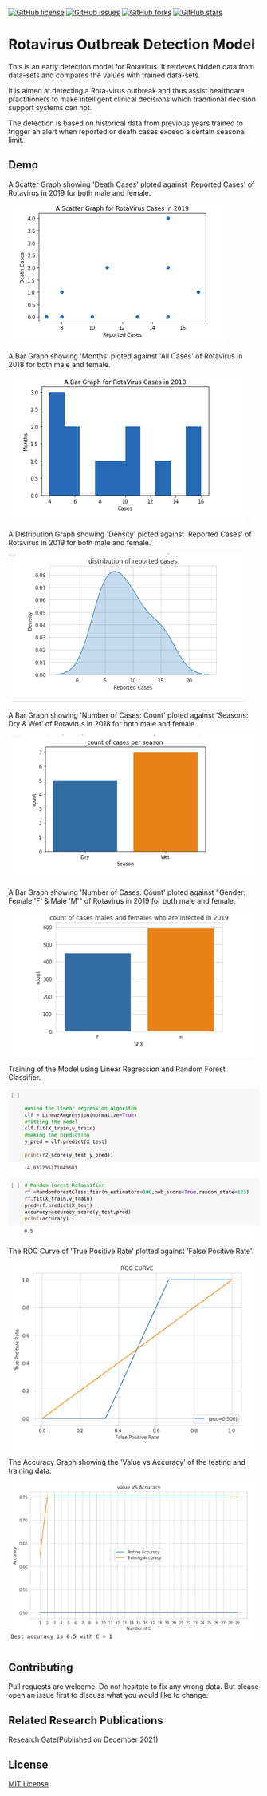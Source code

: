 [![GitHub license](https://img.shields.io/github/license/WesleyKambale/Rotavirus-Outbreak-Detection)](https://github.com/WesleyKambale/Rotavirus-Outbreak-Detection/blob/main/LICENSE)
[![GitHub issues](https://img.shields.io/github/issues/WesleyKambale/Rotavirus-Outbreak-Detection)](https://github.com/WesleyKambale/Rotavirus-Outbreak-Detection/issues)
[![GitHub forks](https://img.shields.io/github/forks/WesleyKambale/Rotavirus-Outbreak-Detection)](https://github.com/WesleyKambale/Rotavirus-Outbreak-Detection/network/)
[![GitHub stars](https://img.shields.io/github/stars/WesleyKambale/Rotavirus-Outbreak-Detection)](https://github.com/WesleyKambale/Rotavirus-Outbreak-Detection/stargazers)


# Rotavirus Outbreak Detection Model

This is an early detection model for Rotavirus. It retrieves hidden data from data-sets and compares
the values with trained data-sets.

It is aimed at detecting a Rota-virus outbreak and thus assist healthcare practitioners to make intelligent clinical decisions which traditional decision support systems can not.

The detection is based on historical data from previous years trained to trigger an alert when reported or death cases exceed a certain seasonal limit.

## Demo

A Scatter Graph showing 'Death Cases' ploted against 'Reported Cases' of Rotavirus in 2019 for both male and female. 

![](/graphs/scattergraph.png)

A Bar Graph showing 'Months' ploted against 'All Cases' of Rotavirus in 2018 for both male and female. 

![](/graphs/bargraph.png)

A Distribution Graph showing 'Density' ploted against 'Reported Cases' of Rotavirus in 2019 for both male and female. 

![](/graphs/distributiongraph.png)

A Bar Graph showing 'Number of Cases: Count' ploted against 'Seasons: Dry & Wet' of Rotavirus in 2018 for both male and female. 

![](/graphs/seasonalgraph.png)

A Bar Graph showing 'Number of Cases: Count' ploted against "Gender: Female 'F' & Male 'M'" of Rotavirus in 2019 for both male and female. 

![](/graphs/gendergraph.png)

Training of the Model using Linear Regression and Random Forest Classifier.

![](/graphs/modeltraining.png)

The ROC Curve of 'True Positive Rate' plotted against 'False Positive Rate'.

![](/graphs/roccurve.png)

The Accuracy Graph showing the 'Value vs Accuracy' of the testing and training data.

![](/graphs/accuracy.png)

## Contributing
Pull requests are welcome. Do not hesitate to fix any wrong data. But please open an issue first to discuss what you would like to change.

## Related Research Publications

[Research Gate](https://www.researchgate.net/publication/356904603_Early_Detection_of_Rota-virus_Using_Modified_Historical_Limits_Method_A_Case_Study_of_Mbarara_Regional_Referral_Hospital)(Published on December 2021)

## License
[MIT License](https://github.com/WesleyKambale/Rotavirus-Outbreak-Detection/blob/main/LICENSE)
